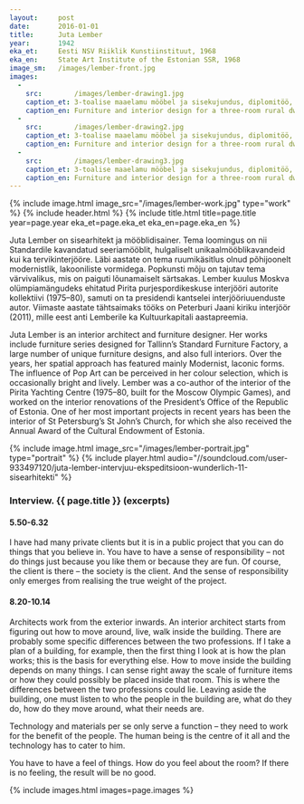 ```yaml
---
layout: 	post
date:   	2016-01-01
title:  	Juta Lember
year:		1942
eka_et:		Eesti NSV Riiklik Kunstiinstituut, 1968
eka_en:		State Art Institute of the Estonian SSR, 1968
image_sm:	/images/lember-front.jpg
images:
  -
    src: 		/images/lember-drawing1.jpg
    caption_et: 3-toalise maaelamu mööbel ja sisekujundus, diplomitöö, 1968, juhendaja E.&nbsp;Velbri, põhiplaan
    caption_en: Furniture and interior design for a three-room rural dwelling, graduate project, 1968, supervisor E.&nbsp;Velbri, floor plan
  -
    src: 		/images/lember-drawing2.jpg
    caption_et: 3-toalise maaelamu mööbel ja sisekujundus, diplomitöö, 1968, juhendaja E.&nbsp;Velbri,  perspektiivvaade elutoast
    caption_en: Furniture and interior design for a three-room rural dwelling, graduate project, 1968, supervisor E.&nbsp;Velbri, perspective view of the living room
  -
    src: 		/images/lember-drawing3.jpg
    caption_et: 3-toalise maaelamu mööbel ja sisekujundus, diplomitöö, 1968, juhendaja E.&nbsp;Velbri, perspektiivvaade magamistoast
    caption_en: Furniture and interior design for a three-room rural dwelling, graduate project, 1968, supervisor E.&nbsp;Velbri, perspective view of a bedroom
---
```


{% include image.html image_src="/images/lember-work.jpg" type="work" %}
{% include header.html %}
{% include title.html title=page.title year=page.year eka_et=page.eka_et eka_en=page.eka_en %}

Juta Lember on sisearhitekt ja mööblidisainer. Tema loomingus on nii Standardile kavandatud seeriamööblit, hulgaliselt unikaalmööblikavandeid kui ka tervikinterjööre. Läbi aastate on tema ruumikäsitlus olnud põhijoonelt modernistlik, lakooniliste vormidega. Popkunsti mõju on tajutav tema värvivalikus, mis on paiguti lõunamaiselt särtsakas. Lember kuulus Moskva olümpiamängudeks ehitatud Pirita purjespordikeskuse interjööri autorite kollektiivi (1975–80), samuti on ta presidendi kantselei interjööriuuenduste autor. Viimaste aastate tähtsaimaks tööks on Peterburi Jaani kiriku interjöör (2011), mille eest anti Lemberile ka Kultuurkapitali aastapreemia.

Juta Lember is an interior architect and furniture designer. Her works include furniture series designed for Tallinn’s Standard Furniture Factory, a large number of unique furniture designs, and also full interiors. Over the years, her spatial approach has featured mainly Modernist, laconic forms. The influence of Pop Art can be perceived in her colour selection, which is occasionally bright and lively. Lember was a co-author of the interior of the Pirita Yachting Centre (1975–80, built for the Moscow Olympic Games), and worked on the interior renovations of the President’s Office of the Republic of Estonia. One of her most important projects in recent years has been the interior of St Petersburg’s St John’s Church, for which she also received the Annual Award of the Cultural Endowment of Estonia.

{% include image.html image_src="/images/lember-portrait.jpg" type="portrait" %}
{% include player.html audio="//soundcloud.com/user-933497120/juta-lember-intervjuu-ekspeditsioon-wunderlich-11-sisearhitekti" %}

### Interview. {{ page.title }} (excerpts)

#### 5.50-6.32

I have had many private clients but it is in a public project that you can do things that you believe in. You have to have a sense of responsibility – not do things just because you like them or because they are fun. Of course, the client is there – the society is the client. And the sense of responsibility only emerges from realising the true weight of the project.

#### 8.20-10.14

Architects work from the exterior inwards. An interior architect starts from figuring out how to move around, live, walk inside the building. There are probably some specific differences between the two professions. If I take a plan of a building, for example, then the first thing I look at is how the plan works; this is the basis for everything else. How to move inside the building depends on many things. I can sense right away the scale of furniture items or how they could possibly be placed inside that room. This is where the differences between the two professions could lie. Leaving aside the building, one must listen to who the people in the building are, what do they do, how do they move around, what their needs are.

Technology and materials per se only serve a function – they need to work for the benefit of the people. The human being is the centre of it all and the technology has to cater to him.

You have to have a feel of things. How do you feel about the room? If there is no feeling, the result will be no good.

{% include images.html images=page.images %}

